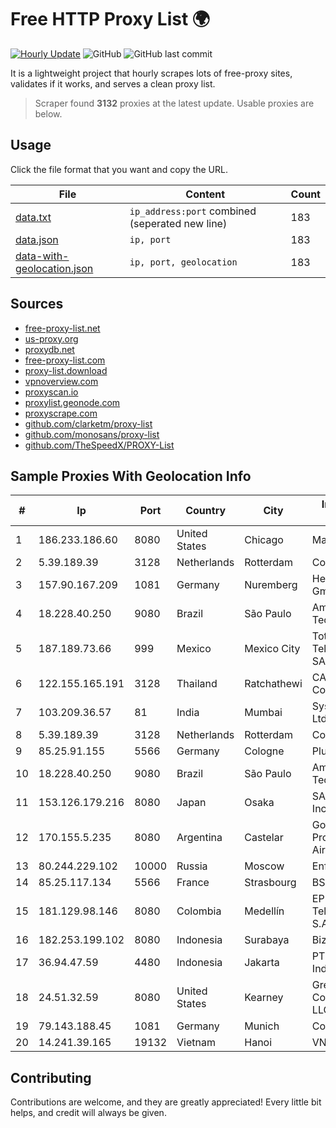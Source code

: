 
# Free HTTP Proxy List 🌍

[![Hourly Update](https://github.com/mertguvencli/http-proxy-list/actions/workflows/main.yml/badge.svg?branch=main)](https://github.com/mertguvencli/http-proxy-list/actions/workflows/main.yml)
![GitHub](https://img.shields.io/github/license/mertguvencli/http-proxy-list)
![GitHub last commit](https://img.shields.io/github/last-commit/mertguvencli/http-proxy-list)

It is a lightweight project that hourly scrapes lots of free-proxy sites, validates if it works, and serves a clean proxy list.


> Scraper found **3132** proxies at the latest update. Usable proxies are below.

## Usage

Click the file format that you want and copy the URL.


|File|Content|Count|
|----|-------|-----|
|[data.txt](https://raw.githubusercontent.com/mertguvencli/http-proxy-list/main/proxy-list/data.txt)|`ip_address:port` combined (seperated new line)|183|
|[data.json](https://raw.githubusercontent.com/mertguvencli/http-proxy-list/main/proxy-list/data.json)|`ip, port`|183|
|[data-with-geolocation.json](https://raw.githubusercontent.com/mertguvencli/http-proxy-list/main/proxy-list/data-with-geolocation.json)|`ip, port, geolocation`|183|

## Sources

* [free-proxy-list.net](https://free-proxy-list.net)
* [us-proxy.org](https://www.us-proxy.org)
* [proxydb.net](http://proxydb.net)
* [free-proxy-list.com](https://free-proxy-list.com/?page=&port=&type%5B%5D=http&type%5B%5D=https&up_time=0&search=Search)
* [proxy-list.download](https://www.proxy-list.download/HTTP)
* [vpnoverview.com](https://vpnoverview.com/privacy/anonymous-browsing/free-proxy-servers)
* [proxyscan.io](https://www.proxyscan.io)
* [proxylist.geonode.com](https://proxylist.geonode.com/api/proxy-list?limit=300&page=1&sort_by=lastChecked&sort_type=desc&protocols=http,https)
* [proxyscrape.com](https://api.proxyscrape.com/v2/?request=displayproxies&protocol=http&timeout=10000&country=all&ssl=all&anonymity=all)
* [github.com/clarketm/proxy-list](https://raw.githubusercontent.com/clarketm/proxy-list/master/proxy-list-raw.txt)
* [github.com/monosans/proxy-list](https://raw.githubusercontent.com/monosans/proxy-list/main/proxies/http.txt)
* [github.com/TheSpeedX/PROXY-List](https://raw.githubusercontent.com/TheSpeedX/PROXY-List/master/http.txt)


## Sample Proxies With Geolocation Info

|#|Ip|Port|Country|City|Internet Service Provider|
|-|--|----|-------|----|-------------------------|
|1|186.233.186.60|8080|United States|Chicago|Maxihost LTDA|
|2|5.39.189.39|3128|Netherlands|Rotterdam|ColoCenter b.v.|
|3|157.90.167.209|1081|Germany|Nuremberg|Hetzner Online GmbH|
|4|18.228.40.250|9080|Brazil|São Paulo|Amazon Technologies Inc.|
|5|187.189.73.66|999|Mexico|Mexico City|Total Play Telecomunicaciones SA De CV|
|6|122.155.165.191|3128|Thailand|Ratchathewi|CAT Telecom Public Company Limited|
|7|103.209.36.57|81|India|Mumbai|Syscon Infoway Pvt. Ltd.|
|8|5.39.189.39|3128|Netherlands|Rotterdam|ColoCenter b.v.|
|9|85.25.91.155|5566|Germany|Cologne|PlusServer GmbH|
|10|18.228.40.250|9080|Brazil|São Paulo|Amazon Technologies Inc.|
|11|153.126.179.216|8080|Japan|Osaka|SAKURA Internet Inc.|
|12|170.155.5.235|8080|Argentina|Castelar|Gobernacion de la Provincia de Buenos Aires|
|13|80.244.229.102|10000|Russia|Moscow|Enforta-MSK|
|14|85.25.117.134|5566|France|Strasbourg|BSB-SERVICE|
|15|181.129.98.146|8080|Colombia|Medellín|EPM Telecomunicaciones S.A. E.S.P.|
|16|182.253.199.102|8080|Indonesia|Surabaya|Biznet Networks|
|17|36.94.47.59|4480|Indonesia|Jakarta|PT. Telekomunikasi Indonesia|
|18|24.51.32.59|8080|United States|Kearney|Great Plains Communications LLC|
|19|79.143.188.45|1081|Germany|Munich|Contabo GmbH|
|20|14.241.39.165|19132|Vietnam|Hanoi|VNPT|



## Contributing

Contributions are welcome, and they are greatly appreciated! Every
little bit helps, and credit will always be given.

